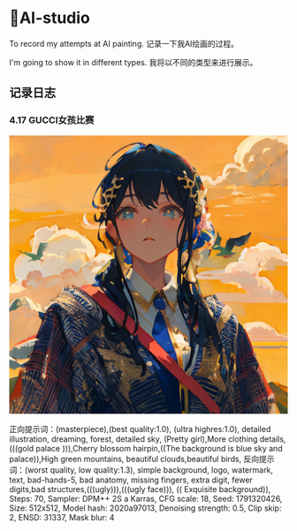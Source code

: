 # 🎨AI-studio
To record my attempts at AI painting.
记录一下我AI绘画的过程。

I'm going to show it in different types.
我将以不同的类型来进行展示。

## 记录日志

### 4.17 GUCCI女孩比赛
<img src = "https://github.com/poshoi/AI-studio/blob/main/4.17gucci%E5%A5%B3%E5%AD%A9%E6%AF%94%E8%B5%9B/1.png"/>

正向提示词：(masterpiece),(best quality:1.0), (ultra highres:1.0), detailed illustration, dreaming, forest, detailed sky, (Pretty girl),More clothing details,(((gold palace ))),Cherry blossom hairpin,((The background is blue sky and palace)),High green mountains, beautiful clouds,beautiful birds,
反向提示词：(worst quality, low quality:1.3), simple background, logo, watermark, text, bad-hands-5, bad anatomy, missing fingers, extra digit, fewer digits,bad structures,(((ugly))),(((ugly face))), (( Exquisite background)),
Steps: 70, Sampler: DPM++ 2S a Karras, CFG scale: 18, Seed: 1791320426, Size: 512x512, Model hash: 2020a97013, Denoising strength: 0.5, Clip skip: 2, ENSD: 31337, Mask blur: 4
